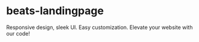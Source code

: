 # beats-landingpage
Responsive design, sleek UI. Easy customization. Elevate your website with our code!